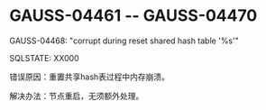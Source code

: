 # GAUSS-04461 -- GAUSS-04470<a name="ZH-CN_TOPIC_0302073682"></a>

GAUSS-04468: "corrupt during reset shared hash table '%s'"

SQLSTATE: XX000

错误原因：重置共享hash表过程中内存崩溃。

解决办法：节点重启，无须额外处理。

